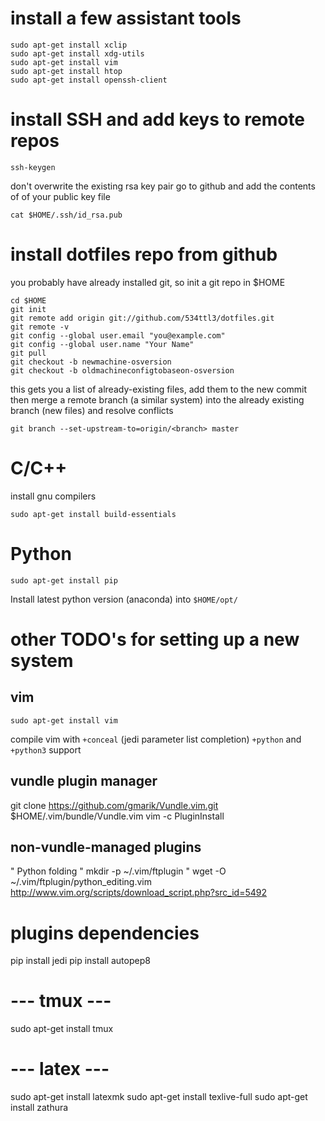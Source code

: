 # install a few assistant tools
```
sudo apt-get install xclip
sudo apt-get install xdg-utils
sudo apt-get install vim
sudo apt-get install htop
sudo apt-get install openssh-client
```
# install SSH and add keys to remote repos
```
ssh-keygen
```
don't overwrite the existing rsa key pair
go to github and add the contents of of your public key file
```
cat $HOME/.ssh/id_rsa.pub
```

# install dotfiles repo from github
you probably have already installed git, so init a git repo in $HOME
```
cd $HOME
git init
git remote add origin git://github.com/534ttl3/dotfiles.git
git remote -v
git config --global user.email "you@example.com"
git config --global user.name "Your Name"
git pull
git checkout -b newmachine-osversion
git checkout -b oldmachineconfigtobaseon-osversion
```

this gets you a list of already-existing files, add them to the new commit 
then merge a remote branch (a similar system) into 
the already existing branch (new files) and resolve conflicts

```
git branch --set-upstream-to=origin/<branch> master
```

# C/C++
install gnu compilers
```
sudo apt-get install build-essentials
```

# Python
```
sudo apt-get install pip
```
Install latest python version (anaconda) into `$HOME/opt/`

# other TODO's for setting up a new system

## vim 
```
sudo apt-get install vim
```
compile vim with `+conceal` (jedi parameter list completion) `+python` and `+python3` support

## vundle plugin manager
git clone https://github.com/gmarik/Vundle.vim.git $HOME/.vim/bundle/Vundle.vim
vim -c PluginInstall

## non-vundle-managed plugins
" Python folding
" mkdir -p ~/.vim/ftplugin
" wget -O ~/.vim/ftplugin/python_editing.vim http://www.vim.org/scripts/download_script.php?src_id=5492

# plugins dependencies
pip install jedi
pip install autopep8

# --- tmux ---
sudo apt-get install tmux

# --- latex ---
sudo apt-get install latexmk
sudo apt-get install texlive-full
sudo apt-get install zathura
